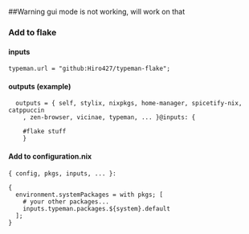##Warning 
gui mode is not working, will work on that


### Add to flake 

#### inputs

`typeman.url = "github:Hiro427/typeman-flake";`

#### outputs (example)
```
  outputs = { self, stylix, nixpkgs, home-manager, spicetify-nix, catppuccin
    , zen-browser, vicinae, typeman, ... }@inputs: {

    #flake stuff
    }
```

#### Add to configuration.nix 

```
{ config, pkgs, inputs, ... }:

{
  environment.systemPackages = with pkgs; [
    # your other packages...
    inputs.typeman.packages.${system}.default
  ];
}
```
